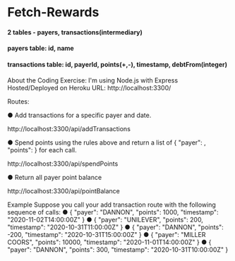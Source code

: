 # Fetch-Rewards
#### 2 tables - payers, transactions(intermediary)
#### payers table: id, name
#### transactions table: id, payerId, points(+,-), timestamp, debtFrom(integer)

About the Coding Exercise:
 I'm using Node.js with Express
 Hosted/Deployed on Heroku
 URL: http://localhost:3300/

Routes:

● Add transactions for a specific payer and date.

  http://localhost:3300/api/addTransactions

● Spend points using the rules above and return a list of { "payer": <string>, "points": <integer> } for each call.
  
  http://localhost:3300/api/spendPoints
  
● Return all payer point balance

  http://localhost:3300/api/pointBalance
  
Example
Suppose you call your add transaction route with the following sequence of calls:
● { "payer": "DANNON", "points": 1000, "timestamp": "2020-11-02T14:00:00Z" }
● { "payer": "UNILEVER", "points": 200, "timestamp": "2020-10-31T11:00:00Z" }
● { "payer": "DANNON", "points": -200, "timestamp": "2020-10-31T15:00:00Z" }
● { "payer": "MILLER COORS", "points": 10000, "timestamp": "2020-11-01T14:00:00Z" }
● { "payer": "DANNON", "points": 300, "timestamp": "2020-10-31T10:00:00Z" }
